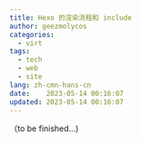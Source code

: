 ```yaml
---
title: Hexo 的渲染流程和 include
author: geezmolycos
categories:
  - virt
tags:
  - tech
  - web
  - site
lang: zh-cmn-hans-cn
date:    2023-05-14 00:16:07
updated: 2023-05-14 00:16:07
---
```

（to be finished...)

